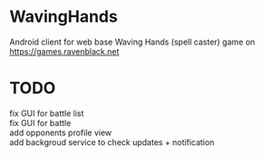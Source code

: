 # WavingHands
Android client for web base Waving Hands (spell caster) game on https://games.ravenblack.net

# TODO
fix GUI for battle list<br>
fix GUI for battle<br>
add opponents profile view<br>
add backgroud service to check updates + notification<br>